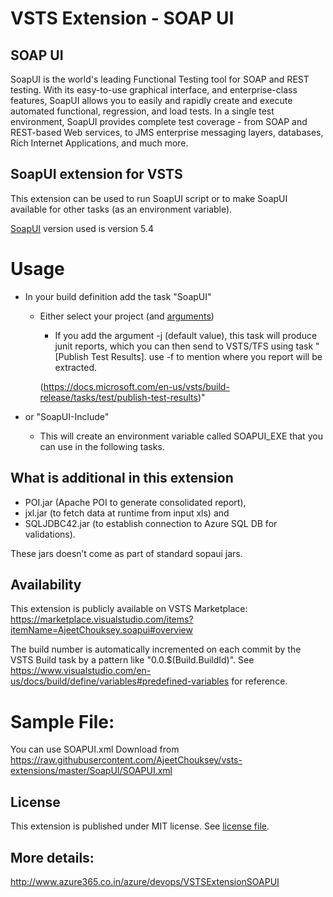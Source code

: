 # VSTS Extension - SOAP UI
## SOAP UI

SoapUI is the world's leading Functional Testing tool for SOAP and REST testing. With its easy-to-use graphical interface, and enterprise-class features, SoapUI allows you to easily and rapidly create and execute automated functional, regression, and load tests. In a single test environment, SoapUI provides complete test coverage - from SOAP and REST-based Web services, to JMS enterprise messaging layers, databases, Rich Internet Applications, and much more. 


## SoapUI extension for VSTS

This extension can be used to run SoapUI script or to make SoapUI available for other tasks (as an environment variable).

[SoapUI](https://www.soapui.org/) version used is version 5.4

# Usage

- In your build definition add the task "SoapUI"
  - Either select your project (and [arguments](https://www.soapui.org/test-automation/running-functional-tests.html))
    - If you add the argument -j (default value), this task will produce junit reports, which you can then send to VSTS/TFS using task "[Publish Test Results]. use -f to mention where you report will be extracted.
    
    (https://docs.microsoft.com/en-us/vsts/build-release/tasks/test/publish-test-results)"

- or "SoapUI-Include"
  - This will create an environment variable called SOAPUI_EXE that you can use in the following tasks.

## What is additional in this extension 
- POI.jar (Apache POI to generate consolidated report),
- jxl.jar (to fetch data at runtime from input xls) and
- SQLJDBC42.jar (to establish connection to Azure SQL DB for validations).

These jars doesn’t come as part of standard sopaui jars.

## Availability

This extension is publicly available on VSTS Marketplace: https://marketplace.visualstudio.com/items?itemName=AjeetChouksey.soapui#overview

The build number is automatically incremented on each commit by the VSTS Build task by a pattern like "0.0.$(Build.BuildId)". See https://www.visualstudio.com/en-us/docs/build/define/variables#predefined-variables for reference.

# Sample File:

You can use SOAPUI.xml
Download from https://raw.githubusercontent.com/AjeetChouksey/vsts-extensions/master/SoapUI/SOAPUI.xml

## License

This extension is published under MIT license. See [license file](https://github.com/AjeetChouksey/vsts-extensions/blob/master/SoapUI/LICENSE).

## More details:
http://www.azure365.co.in/azure/devops/VSTSExtensionSOAPUI

